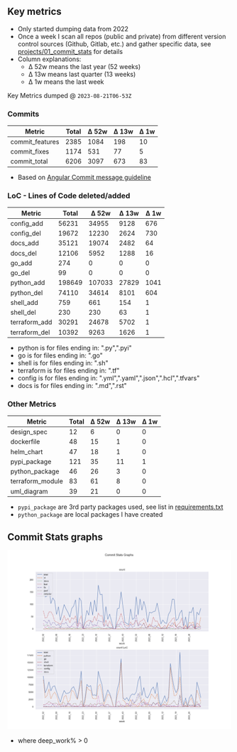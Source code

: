 ## Key metrics
- Only started dumping data from 2022
- Once a week I scan all repos (public and private) from different version control sources (Github, Gitlab, etc.) and gather specific data, see [projects/01_commit_stats](projects/01_commit_stats.md) for details 
- Column explanations: 
  - Δ 52w means the last year (52 weeks)
  - Δ 13w means last quarter (13 weeks)
  - Δ 1w means the last week

<!-- KEY-METRICS:START -->
Key Metrics dumped @ `2023-08-21T06-53Z`

### Commits

Metric | Total | Δ 52w | Δ 13w | Δ 1w
--- | --- | --- | --- | ---
commit_features | 2385 | 1084 | 198 | 10
commit_fixes | 1174 | 531 | 77 | 5
commit_total | 6206 | 3097 | 673 | 83

- Based on [Angular Commit message guideline](https://github.com/angular/angular/blob/main/CONTRIBUTING.md#-commit-message-guidelines)

### LoC - Lines of Code deleted/added

Metric | Total | Δ 52w | Δ 13w | Δ 1w
--- | --- | --- | --- | ---
config_add | 56231 | 34955 | 9128 | 676
config_del | 19672 | 12230 | 2624 | 730
docs_add | 35121 | 19074 | 2482 | 64
docs_del | 12106 | 5952 | 1288 | 16
go_add | 274 | 0 | 0 | 0
go_del | 99 | 0 | 0 | 0
python_add | 198649 | 107033 | 27829 | 1041
python_del | 74110 | 34614 | 8101 | 604
shell_add | 759 | 661 | 154 | 1
shell_del | 230 | 230 | 63 | 1
terraform_add | 30291 | 24678 | 5702 | 1
terraform_del | 10392 | 9263 | 1626 | 1

- python is for files ending in: ".py",".pyi"
- go is for files ending in: ".go"
- shell is for files ending in: ".sh"
- terraform is for files ending in: ".tf"
- config is for files ending in: ".yml",".yaml",".json",".hcl",".tfvars"
- docs is for files ending in: ".md",".rst"

### Other Metrics

Metric | Total | Δ 52w | Δ 13w | Δ 1w
--- | --- | --- | --- | ---
design_spec | 12 | 6 | 0 | 0
dockerfile | 48 | 15 | 1 | 0
helm_chart | 47 | 18 | 1 | 0
pypi_package | 121 | 35 | 11 | 1
python_package | 46 | 26 | 3 | 0
terraform_module | 83 | 61 | 8 | 0
uml_diagram | 39 | 21 | 0 | 0
<!-- KEY-METRICS:END -->
- `pypi_package` are 3rd party packages used, see list in [requirements.txt](./requirements.txt)
- `python_package` are local packages I have created


## Commit Stats graphs
![img.png](graph.png)
- where deep_work% > 0